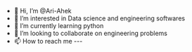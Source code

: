- 👋 Hi, I’m @Ari-Ahek
- 👀 I’m interested in Data science and engineering softwares
- 🌱 I’m currently learning python
- 💞️ I’m looking to collaborate on engineering problems
- 📫 How to reach me ---

<!---
Ari-Ahek/Ari-Ahek is a ✨ special ✨ repository because its `README.md` (this file) appears on your GitHub profile.
You can click the Preview link to take a look at your changes.
--->
